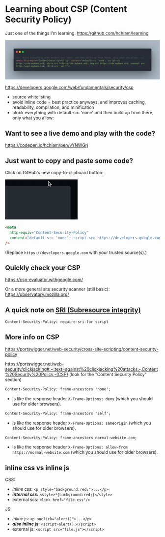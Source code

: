 # Learning about CSP (Content Security Policy)

Just one of the things I'm learning. https://github.com/hchiam/learning

![example CSP meta tag](https://github.com/hchiam/learning-csp/blob/main/example-csp.png "example CSP meta tag")

https://developers.google.com/web/fundamentals/security/csp

- source whitelisting
- avoid inline code = best practice anyways, and improves caching, readability, compilation, and minification
- block everything with default-src 'none' and then build up from there, only what you allow:

## Want to see a live demo and play with the code?

https://codepen.io/hchiam/pen/vYNWGrj

## Just want to copy and paste some code?

Click on GitHub's new copy-to-clipboard button:

![animation showing how to hover to get the copy-to-clipboard button](copy-code-to-clipboard.gif)
<!-- _**Triple**_-click to select all: -->

```html
<meta
  http-equiv="Content-Security-Policy"
  content="default-src 'none'; script-src https://developers.google.com; style-src https://developers.google.com; img-src https://developers.google.com; connect-src https://developers.google.com; child-src 'self'"
/>
```

(Replace `https://developers.google.com` with your trusted source(s).)

## Quickly check your CSP

https://csp-evaluator.withgoogle.com/

Or a more general site security scanner (still basic): https://observatory.mozilla.org/

## A quick note on [SRI (Subresource integrity)](https://www.smashingmagazine.com/2019/04/understanding-subresource-integrity)

```html
Content-Security-Policy: require-sri-for script
```

## More info on CSP

https://portswigger.net/web-security/cross-site-scripting/content-security-policy

https://portswigger.net/web-security/clickjacking#:~:text=against%20clickjacking%20attacks.-,Content%20Security%20Policy,-(CSP) (look for the "Content Security Policy" section)

```html
Content-Security-Policy: frame-ancestors 'none';
```

- is like the response header `X-Frame-Options: deny` (which you should use for older browsers).

```html
Content-Security-Policy: frame-ancestors 'self';
```

- is like the response header `X-Frame-Options: sameorigin` (which you should use for older browsers).

```html
Content-Security-Policy: frame-ancestors normal-website.com;
```

- is like the response header `X-Frame-Options: allow-from https://normal-website.com` (which you should use for older browsers).

## inline css vs inline js

CSS:

- _inline_ css: `<p style="background:red;">...</p>`
- **_internal css:_** `<style>*{background:red;}</style>`
- external scs: `<link href="file.css"/>`

JS:

- _inline_ js: `<p onclick="alert()">...</p>`
- **_also_ _inline_ js:** `<script>alert();</script>`
- external js: `<script src="file.js"></script>`
